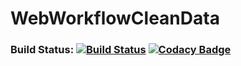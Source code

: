 # WebWorkflowCleanData

### Build Status: [![Build Status](https://travis-ci.org/thomasburguiere/WebWorkflowCleanData.svg?branch=master)](https://travis-ci.org/thomasburguiere/WebWorkflowCleanData) [![Codacy Badge](https://api.codacy.com/project/badge/grade/5b62a9a95bdb4a9cb1a34b3560bc8c06)](https://www.codacy.com/app/thomas-burguiere/WebWorkflowCleanData)
